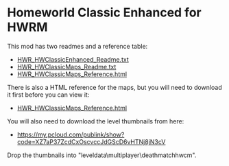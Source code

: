 # Homeworld Classic Enhanced for HWRM

This mod has two readmes and a reference table:

* [HWR_HWClassicEnhanced_Readme.txt](HWR_HWClassicEnhanced_Readme.txt)
* [HWR_HWClassicMaps_Readme.txt](HWR_HWClassicMaps_Readme.txt)
* [HWR_HWClassicMaps_Reference.html](HWR_HWClassicMaps_Reference.html)

There is also a HTML reference for the maps, but you will need to download it first before you can view it:

* [HWR_HWClassicMaps_Reference.html](HWR_HWClassicMaps_Reference.html)

You will also need to download the level thumbnails from here:

* https://my.pcloud.com/publink/show?code=XZ7aP37ZcdCxOscvccJdGScD6vHTNj8jN3cV

Drop the thumbnails into "leveldata\multiplayer\deathmatchhwcm\".
